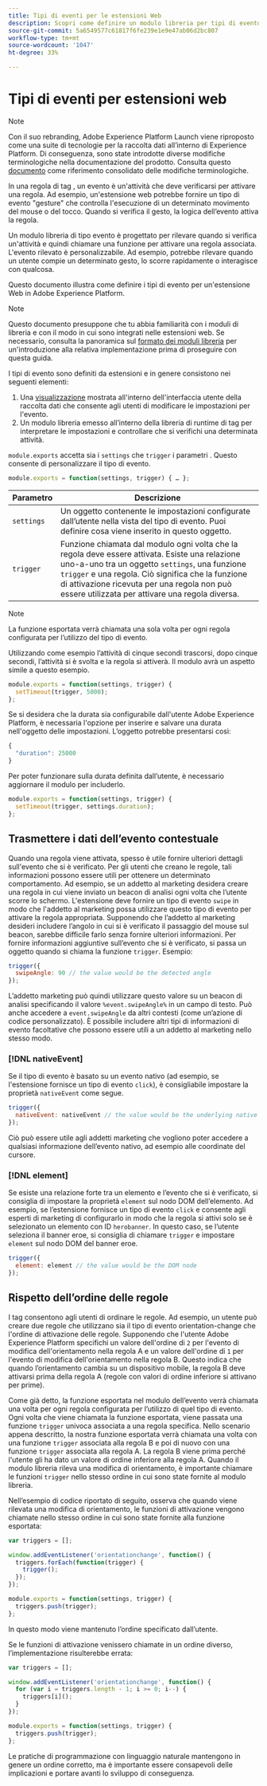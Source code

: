 ```yaml
---
title: Tipi di eventi per le estensioni Web
description: Scopri come definire un modulo libreria per tipi di evento per un’estensione Web in Adobe Experience Platform.
source-git-commit: 5a6549577c61817f6fe239e1e9e47ab06d2bc807
workflow-type: tm+mt
source-wordcount: '1047'
ht-degree: 33%

---
```


# Tipi di eventi per estensioni web

>[!NOTE]
>
>Con il suo rebranding, Adobe Experience Platform Launch viene riproposto come una suite di tecnologie per la raccolta dati all’interno di Experience Platform. Di conseguenza, sono state introdotte diverse modifiche terminologiche nella documentazione del prodotto. Consulta questo [documento](../../term-updates.md) come riferimento consolidato delle modifiche terminologiche.

In una regola di tag , un evento è un&#39;attività che deve verificarsi per attivare una regola. Ad esempio, un&#39;estensione web potrebbe fornire un tipo di evento &quot;gesture&quot; che controlla l&#39;esecuzione di un determinato movimento del mouse o del tocco. Quando si verifica il gesto, la logica dell’evento attiva la regola.

Un modulo libreria di tipo evento è progettato per rilevare quando si verifica un&#39;attività e quindi chiamare una funzione per attivare una regola associata. L&#39;evento rilevato è personalizzabile. Ad esempio, potrebbe rilevare quando un utente compie un determinato gesto, lo scorre rapidamente o interagisce con qualcosa.

Questo documento illustra come definire i tipi di evento per un&#39;estensione Web in Adobe Experience Platform.

>[!NOTE]
>
>Questo documento presuppone che tu abbia familiarità con i moduli di libreria e con il modo in cui sono integrati nelle estensioni web. Se necessario, consulta la panoramica sul [formato dei moduli libreria](./format.md) per un&#39;introduzione alla relativa implementazione prima di proseguire con questa guida.

I tipi di evento sono definiti da estensioni e in genere consistono nei seguenti elementi:

1. Una [visualizzazione](./views.md) mostrata all&#39;interno dell&#39;interfaccia utente della raccolta dati che consente agli utenti di modificare le impostazioni per l&#39;evento.
2. Un modulo libreria emesso all’interno della libreria di runtime di tag per interpretare le impostazioni e controllare che si verifichi una determinata attività.

`module.exports` accetta sia i  `settings` che  `trigger` i parametri . Questo consente di personalizzare il tipo di evento.

```js
module.exports = function(settings, trigger) { … };
```

| Parametro | Descrizione |
| --- | --- |
| `settings` | Un oggetto contenente le impostazioni configurate dall’utente nella vista del tipo di evento. Puoi definire cosa viene inserito in questo oggetto. |
| `trigger` | Funzione chiamata dal modulo ogni volta che la regola deve essere attivata. Esiste una relazione uno-a-uno tra un oggetto `settings`, una funzione `trigger` e una regola. Ciò significa che la funzione di attivazione ricevuta per una regola non può essere utilizzata per attivare una regola diversa. |

>[!NOTE]
>
>La funzione esportata verrà chiamata una sola volta per ogni regola configurata per l’utilizzo del tipo di evento.

Utilizzando come esempio l’attività di cinque secondi trascorsi, dopo cinque secondi, l’attività si è svolta e la regola si attiverà. Il modulo avrà un aspetto simile a questo esempio.

```js
module.exports = function(settings, trigger) {
  setTimeout(trigger, 5000);
};
```

Se si desidera che la durata sia configurabile dall&#39;utente Adobe Experience Platform, è necessaria l&#39;opzione per inserire e salvare una durata nell&#39;oggetto delle impostazioni. L’oggetto potrebbe presentarsi così:

```js
{
  "duration": 25000
}
```

Per poter funzionare sulla durata definita dall’utente, è necessario aggiornare il modulo per includerlo.

```js
module.exports = function(settings, trigger) {
  setTimeout(trigger, settings.duration);
};
```

## Trasmettere i dati dell’evento contestuale

Quando una regola viene attivata, spesso è utile fornire ulteriori dettagli sull&#39;evento che si è verificato. Per gli utenti che creano le regole, tali informazioni possono essere utili per ottenere un determinato comportamento. Ad esempio, se un addetto al marketing desidera creare una regola in cui viene inviato un beacon di analisi ogni volta che l’utente scorre lo schermo. L&#39;estensione deve fornire un tipo di evento `swipe` in modo che l&#39;addetto al marketing possa utilizzare questo tipo di evento per attivare la regola appropriata. Supponendo che l’addetto al marketing desideri includere l’angolo in cui si è verificato il passaggio del mouse sul beacon, sarebbe difficile farlo senza fornire ulteriori informazioni. Per fornire informazioni aggiuntive sull’evento che si è verificato, si passa un oggetto quando si chiama la funzione `trigger`. Esempio:

```js
trigger({
  swipeAngle: 90 // the value would be the detected angle
});
```

L’addetto marketing può quindi utilizzare questo valore su un beacon di analisi specificando il valore `%event.swipeAngle%` in un campo di testo. Può anche accedere a `event.swipeAngle` da altri contesti (come un’azione di codice personalizzato). È possibile includere altri tipi di informazioni di evento facoltative che possono essere utili a un addetto al marketing nello stesso modo.

### [!DNL nativeEvent]

Se il tipo di evento è basato su un evento nativo (ad esempio, se l&#39;estensione fornisce un tipo di evento `click`), è consigliabile impostare la proprietà `nativeEvent` come segue.

```js
trigger({
  nativeEvent: nativeEvent // the value would be the underlying native event
});
```

Ciò può essere utile agli addetti marketing che vogliono poter accedere a qualsiasi informazione dell’evento nativo, ad esempio alle coordinate del cursore.

### [!DNL element]

Se esiste una relazione forte tra un elemento e l’evento che si è verificato, si consiglia di impostare la proprietà `element` sul nodo DOM dell’elemento. Ad esempio, se l’estensione fornisce un tipo di evento `click` e consente agli esperti di marketing di configurarlo in modo che la regola si attivi solo se è selezionato un elemento con ID `herobanner`. In questo caso, se l’utente seleziona il banner eroe, si consiglia di chiamare `trigger` e impostare `element` sul nodo DOM del banner eroe.

```js
trigger({
  element: element // the value would be the DOM node
});
```

## Rispetto dell’ordine delle regole

I tag consentono agli utenti di ordinare le regole. Ad esempio, un utente può creare due regole che utilizzano sia il tipo di evento orientation-change che l&#39;ordine di attivazione delle regole. Supponendo che l&#39;utente Adobe Experience Platform specifichi un valore dell&#39;ordine di `2` per l&#39;evento di modifica dell&#39;orientamento nella regola A e un valore dell&#39;ordine di `1` per l&#39;evento di modifica dell&#39;orientamento nella regola B. Questo indica che quando l’orientamento cambia su un dispositivo mobile, la regola B deve attivarsi prima della regola A (regole con valori di ordine inferiore si attivano per prime).

Come già detto, la funzione esportata nel modulo dell’evento verrà chiamata una volta per ogni regola configurata per l’utilizzo di quel tipo di evento. Ogni volta che viene chiamata la funzione esportata, viene passata una funzione `trigger` univoca associata a una regola specifica. Nello scenario appena descritto, la nostra funzione esportata verrà chiamata una volta con una funzione `trigger` associata alla regola B e poi di nuovo con una funzione `trigger` associata alla regola A. La regola B viene prima perché l&#39;utente gli ha dato un valore di ordine inferiore alla regola A. Quando il modulo libreria rileva una modifica di orientamento, è importante chiamare le funzioni `trigger` nello stesso ordine in cui sono state fornite al modulo libreria.

Nell’esempio di codice riportato di seguito, osserva che quando viene rilevata una modifica di orientamento, le funzioni di attivazione vengono chiamate nello stesso ordine in cui sono state fornite alla funzione esportata:

```js
var triggers = [];

window.addEventListener('orientationchange', function() {
  triggers.forEach(function(trigger) {
    trigger();
  });
});

module.exports = function(settings, trigger) {
  triggers.push(trigger);
};
```

In questo modo viene mantenuto l’ordine specificato dall’utente.

Se le funzioni di attivazione venissero chiamate in un ordine diverso, l’implementazione risulterebbe errata:

```js
var triggers = [];

window.addEventListener('orientationchange', function() {
  for (var i = triggers.length - 1; i >= 0; i--) {
    triggers[i]();
  }
});

module.exports = function(settings, trigger) {
  triggers.push(trigger);
};
```

Le pratiche di programmazione con linguaggio naturale mantengono in genere un ordine corretto, ma è importante essere consapevoli delle implicazioni e portare avanti lo sviluppo di conseguenza.
